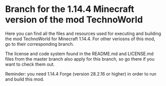 # Branch for the 1.14.4 Minecraft version of the mod TechnoWorld

Here you can find all the files and resources used for executing and building the mod TechnoWorld for Minecraft 1.14.4. For other veriosns of this mod, go to their corresponding branch.

The license and code system found in the README.md and LICENSE.md files from the master branch also apply for this branch, so go there if you want to check them out.

Reminder: you need 1.14.4 Forge (version 28.2.16 or higher) in order to run and build this mod.
